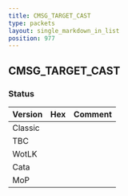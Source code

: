 ```yaml
---
title: CMSG_TARGET_CAST
type: packets
layout: single_markdown_in_list
position: 977
---
```


## CMSG_TARGET_CAST

### Status

Version | Hex | Comment
---------- | ---------- | ---------- 
Classic |  |  
TBC |  |  
WotLK |  |  
Cata |  |  
MoP |  |  